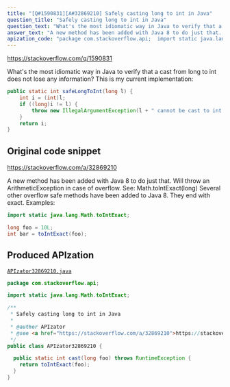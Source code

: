 ```yaml
---
title: "[Q#1590831][A#32869210] Safely casting long to int in Java"
question_title: "Safely casting long to int in Java"
question_text: "What's the most idiomatic way in Java to verify that a cast from long to int does not lose any information? This is my current implementation:"
answer_text: "A new method has been added with Java 8 to do just that. Will throw an ArithmeticException in case of overflow. See: Math.toIntExact(long) Several other overflow safe methods have been added to Java 8. They end with exact. Examples:"
apization_code: "package com.stackoverflow.api;  import static java.lang.Math.toIntExact;  /**  * Safely casting long to int in Java  *  * @author APIzator  * @see <a href=\"https://stackoverflow.com/a/32869210\">https://stackoverflow.com/a/32869210</a>  */ public class APIzator32869210 {    public static int cast(long foo) throws RuntimeException {     return toIntExact(foo);   } }"
---
```


https://stackoverflow.com/q/1590831

What&#x27;s the most idiomatic way in Java to verify that a cast from long to int does not lose any information?
This is my current implementation:


```java
public static int safeLongToInt(long l) {
    int i = (int)l;
    if ((long)i != l) {
        throw new IllegalArgumentException(l + " cannot be cast to int without changing its value.");
    }
    return i;
}
```


## Original code snippet

https://stackoverflow.com/a/32869210

A new method has been added with Java 8 to do just that.
Will throw an ArithmeticException in case of overflow.
See: Math.toIntExact(long)
Several other overflow safe methods have been added to Java 8. They end with exact.
Examples:

```java
import static java.lang.Math.toIntExact;

long foo = 10L;
int bar = toIntExact(foo);
```

## Produced APIzation

[`APIzator32869210.java`](https://github.com/pasqualesalza/apization-temp-data/raw/master/apizations/java/APIzator32869210.java)

```java
package com.stackoverflow.api;

import static java.lang.Math.toIntExact;

/**
 * Safely casting long to int in Java
 *
 * @author APIzator
 * @see <a href="https://stackoverflow.com/a/32869210">https://stackoverflow.com/a/32869210</a>
 */
public class APIzator32869210 {

  public static int cast(long foo) throws RuntimeException {
    return toIntExact(foo);
  }
}

```